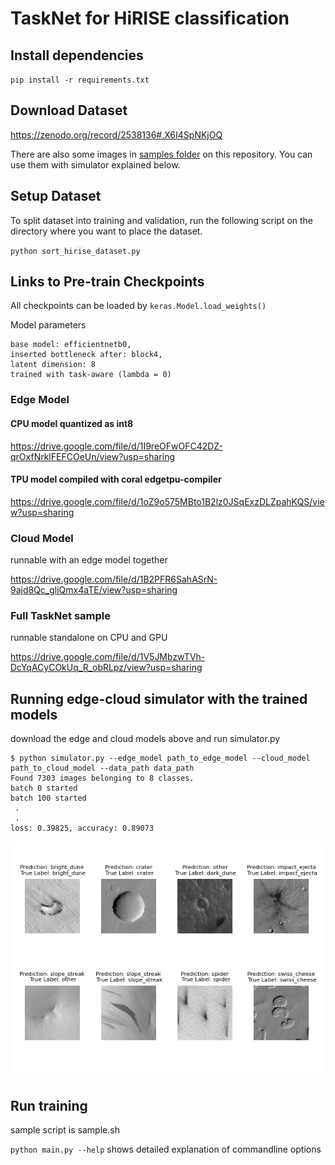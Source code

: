 # TaskNet for HiRISE classification

## Install dependencies

`pip install -r requirements.txt`

## Download Dataset

https://zenodo.org/record/2538136#.X6I4SpNKjOQ

There are also some images in [samples folder](samples) on this repository. You can use them with simulator explained below.

## Setup Dataset

To split dataset into training and validation, run the following script on the directory where you want to place the dataset.

`python sort_hirise_dataset.py`

## Links to Pre-train Checkpoints

All checkpoints can be loaded by `keras.Model.load_weights()`

Model parameters

```
base model: efficientnetb0,
inserted bottleneck after: block4,
latent dimension: 8
trained with task-aware (lambda = 0)
```

### Edge Model

#### CPU model quantized as int8

https://drive.google.com/file/d/1I9reOFwOFC42DZ-qrOxfNrklFEFCOeUn/view?usp=sharing

#### TPU model compiled with coral edgetpu-compiler

https://drive.google.com/file/d/1oZ9o575MBto1B2lz0JSqExzDLZpahKQS/view?usp=sharing

### Cloud Model

runnable with an edge model together

https://drive.google.com/file/d/1B2PFR6SahASrN-9ajd8Qc_gliQmx4aTE/view?usp=sharing

### Full TaskNet sample

runnable standalone on CPU and GPU

https://drive.google.com/file/d/1V5JMbzwTVh-DcYqACyCOkUq_R_obRLpz/view?usp=sharing

## Running edge-cloud simulator with the trained models

download the edge and cloud models above and run simulator.py

```
$ python simulator.py --edge_model path_to_edge_model --cloud_model path_to_cloud_model --data_path data_path
Found 7303 images belonging to 8 classes.
batch 0 started
batch 100 started
 .
 .
loss: 0.39825, accuracy: 0.89073
```
![sample_result](sample_result.png)

## Run training

sample script is sample.sh

`python main.py --help` shows detailed explanation of commandline options
